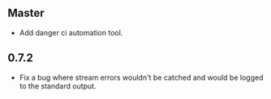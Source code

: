 ## Master

* Add danger ci automation tool.

## 0.7.2

* Fix a bug where stream errors wouldn't be catched and would be logged to the standard output.
